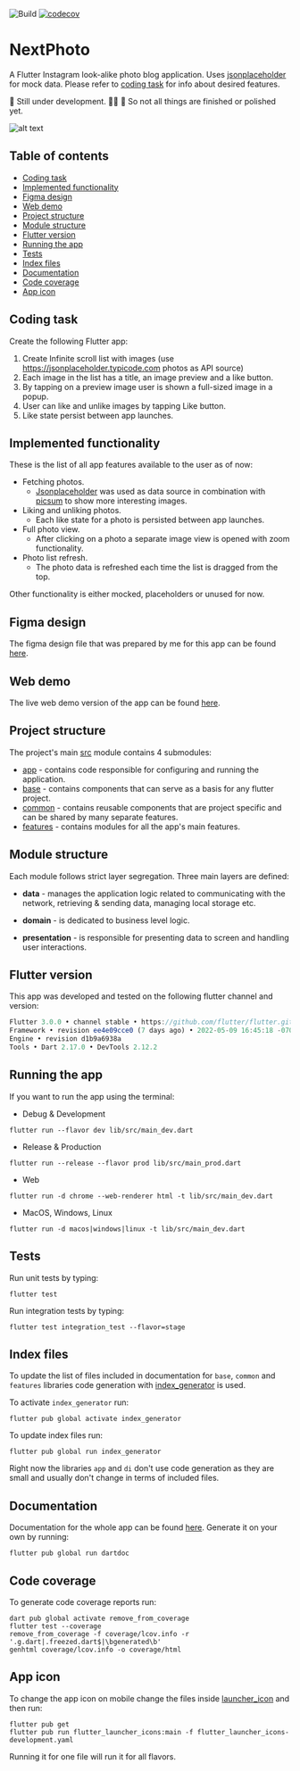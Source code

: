 ![Build](https://github.com/SebastianWaloszek/next_photo/actions/workflows/build.yml/badge.svg)
[![codecov](https://codecov.io/gh/SebastianWaloszek/next_photo/branch/master/graph/badge.svg?token=FX7V3V8AA4)](https://codecov.io/gh/SebastianWaloszek/next_photo)

# NextPhoto <!-- omit in toc -->

A Flutter Instagram look-alike photo blog application. Uses [jsonplaceholder](https://jsonplaceholder.typicode.com/) for mock data. Please refer to [coding task](#coding-task) for info about desired features.

🚧  Still under development. 👷‍♂️ 🚧  So not all things are finished or polished yet.

![alt text](https://mir-s3-cdn-cf.behance.net/project_modules/1400/62a8c9143896211.62830596b5878.png)

## Table of contents <!-- omit in toc -->
- [Coding task](#coding-task)
- [Implemented functionality](#implemented-functionality)
- [Figma design](#figma-design)
- [Web demo](#web-demo)
- [Project structure](#project-structure)
- [Module structure](#module-structure)
- [Flutter version](#flutter-version)
- [Running the app](#running-the-app)
- [Tests](#tests)
- [Index files](#index-files)
- [Documentation](#documentation)
- [Code coverage](#code-coverage)
- [App icon](#app-icon)

## Coding task
Create the following Flutter app:
1. Create Infinite scroll list with images (use https://jsonplaceholder.typicode.com photos as API source)
2. Each image in the list has a title, an image preview and a like button.
3. By tapping on a preview image user is shown a full-sized image in a popup.
4. User can like and unlike images by tapping Like button.
5. Like state persist between app launches.

## Implemented functionality
These is the list of all app features available to the user as of now:

- Fetching photos. 
  - [Jsonplaceholder](https://jsonplaceholder.typicode.com) was used as data source in combination with [picsum](https://picsum.photos/) to show more interesting images.
- Liking and unliking photos. 
  - Each like state for a photo is persisted between app launches.
- Full photo view.
  - After clicking on a photo a separate image view is opened with zoom functionality.
- Photo list refresh.
  - The photo data is refreshed each time the list is dragged from the top.   

Other functionality is either mocked, placeholders or unused for now.

## Figma design
The figma design file that was prepared by me for this app can be found [here](https://www.figma.com/file/kWh5yBJmKgaLXaM7avh39H/next_photo?node-id=5%3A600).

## Web demo
The live web demo version of the app can be found [here](https://sebastianwaloszek.github.io/nextphoto.web/#/).

## Project structure

The project's main [src](lib/src) module contains 4 submodules:

- [app](lib/src/app) - contains code responsible for configuring and running the application.
- [base](lib/src/base) - contains components that can serve as a basis for any flutter project.
- [common](lib/src/common) - contains reusable components that are project specific and can be shared by many separate
  features.
- [features](lib/src/features) - contains modules for all the app's main features.

## Module structure

Each module follows strict layer segregation. Three main layers are defined:

- **data** - manages the application logic related to communicating with the network, retrieving & sending data, managing local storage etc.

- **domain** - is dedicated to business level logic.

- **presentation** - is responsible for presenting data to screen and handling user interactions.

## Flutter version

This app was developed and tested on the following flutter channel and version:
```javascript
Flutter 3.0.0 • channel stable • https://github.com/flutter/flutter.git
Framework • revision ee4e09cce0 (7 days ago) • 2022-05-09 16:45:18 -0700
Engine • revision d1b9a6938a
Tools • Dart 2.17.0 • DevTools 2.12.2
```

## Running the app
If you want to run the app using the terminal:
- Debug & Development
```
flutter run --flavor dev lib/src/main_dev.dart
```
- Release & Production
```
flutter run --release --flavor prod lib/src/main_prod.dart
```
- Web
```
flutter run -d chrome --web-renderer html -t lib/src/main_dev.dart
```
- MacOS, Windows, Linux
```
flutter run -d macos|windows|linux -t lib/src/main_dev.dart
```

## Tests
Run unit tests by typing:
```
flutter test
```
Run integration tests by typing:
```
flutter test integration_test --flavor=stage
```

## Index files
To update the list of files included in documentation for `base`, `common` and `features` libraries code generation with [index_generator](https://pub.dev/packages/index_generator) is used.

To activate `index_generator` run:
```
flutter pub global activate index_generator
```

To update index files run:
```
flutter pub global run index_generator
```

Right now the libraries `app` and `di` don't use code generation as they are small and usually don't change in terms of included files.

## Documentation
Documentation for the whole app can be found [here](https://sebastianwaloszek.github.io/nextphoto.doc/index.html). Generate it on your own by running:
```
flutter pub global run dartdoc 
```

## Code coverage
To generate code coverage reports run:
```
dart pub global activate remove_from_coverage
flutter test --coverage 
remove_from_coverage -f coverage/lcov.info -r '.g.dart|.freezed.dart$|\bgenerated\b'
genhtml coverage/lcov.info -o coverage/html
```

## App icon
To change the app icon on mobile change the files inside [launcher_icon](launcher_icon) and then run:
```
flutter pub get
flutter pub run flutter_launcher_icons:main -f flutter_launcher_icons-development.yaml
```
Running it for one file will run it for all flavors.
